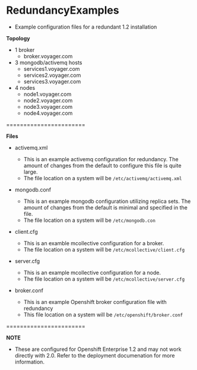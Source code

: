 RedundancyExamples 
=======================

- Example configuration files for a redundant 1.2 installation

**Topology**

- 1 broker
  - broker.voyager.com
- 3 mongodb/activemq hosts
  - services1.voyager.com
  - services2.voyager.com
  - services3.voyager.com
- 4 nodes
  - node1.voyager.com
  - node2.voyager.com
  - node3.voyager.com
  - node4.voyager.com

=======================

**Files**

- activemq.xml 
  - This is an example activemq configuration for redundancy. The amount of changes from the default to configure this file is quite large. 
  - The file location on a system will be `/etc/activemq/activemq.xml`

- mongodb.conf
  - This is an example mongodb configuration utilizing replica sets. The amount of changes from the default is minimal and specified in the file.
  - The file location on a system will be `/etc/mongodb.con`

- client.cfg
  - This is an examble mcollective configuration for a broker.
  - The file location on a system will be `/etc/mcollective/client.cfg`

- server.cfg
  - This is an example mcollective configuration for a node.
  - The file location on a system will be `/etc/mcollective/server.cfg`

- broker.conf
  - This is an example Openshift broker configuration file with redundancy  
  - This file location on a system will be `/etc/openshift/broker.conf`

=======================

**NOTE**
- These are configured for Openshift Enterprise 1.2 and may not work directly with 2.0. Refer to the deployment documenation for more information.
